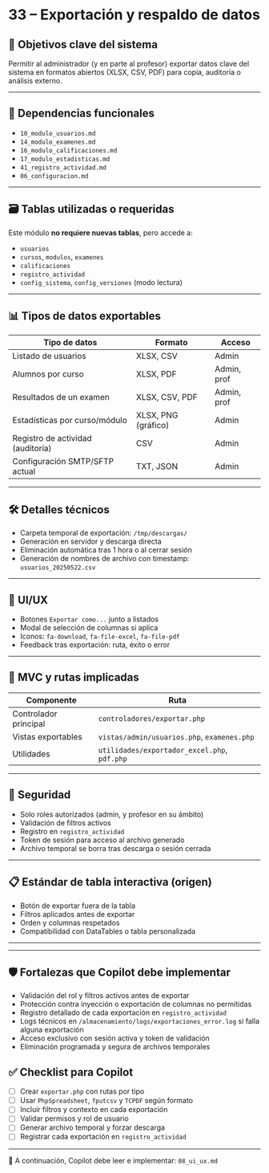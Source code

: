 # 33 – Exportación y respaldo de datos

## 🎯 Objetivos clave del sistema

Permitir al administrador (y en parte al profesor) exportar datos clave del sistema en formatos abiertos (XLSX, CSV, PDF) para copia, auditoría o análisis externo.

---

## 🔗 Dependencias funcionales

- `10_modulo_usuarios.md`
- `14_modulo_examenes.md`
- `16_modulo_calificaciones.md`
- `17_modulo_estadisticas.md`
- `41_registro_actividad.md`
- `06_configuracion.md`

---

## 🗃️ Tablas utilizadas o requeridas

Este módulo **no requiere nuevas tablas**, pero accede a:

- `usuarios`
- `cursos`, `modulos`, `examenes`
- `calificaciones`
- `registro_actividad`
- `config_sistema`, `config_versiones` (modo lectura)

---

## 📊 Tipos de datos exportables

| Tipo de datos                        | Formato            | Acceso     |
|--------------------------------------|---------------------|------------|
| Listado de usuarios                  | XLSX, CSV           | Admin      |
| Alumnos por curso                    | XLSX, PDF           | Admin, prof|
| Resultados de un examen              | XLSX, CSV, PDF      | Admin, prof|
| Estadísticas por curso/módulo        | XLSX, PNG (gráfico) | Admin      |
| Registro de actividad (auditoría)    | CSV                 | Admin      |
| Configuración SMTP/SFTP actual       | TXT, JSON           | Admin      |

---

## 🛠️ Detalles técnicos

- Carpeta temporal de exportación: `/tmp/descargas/`
- Generación en servidor y descarga directa
- Eliminación automática tras 1 hora o al cerrar sesión
- Generación de nombres de archivo con timestamp: `usuarios_20250522.csv`

---

## 🧪 UI/UX

- Botones `Exportar como...` junto a listados
- Modal de selección de columnas si aplica
- Iconos: `fa-download`, `fa-file-excel`, `fa-file-pdf`
- Feedback tras exportación: ruta, éxito o error

---

## 🧱 MVC y rutas implicadas

| Componente              | Ruta                                          |
|-------------------------|-----------------------------------------------|
| Controlador principal   | `controladores/exportar.php`                  |
| Vistas exportables      | `vistas/admin/usuarios.php`, `examenes.php`   |
| Utilidades              | `utilidades/exportador_excel.php`, `pdf.php` |

---

## 🧩 Seguridad

- Solo roles autorizados (admin, y profesor en su ámbito)
- Validación de filtros activos
- Registro en `registro_actividad`
- Token de sesión para acceso al archivo generado
- Archivo temporal se borra tras descarga o sesión cerrada

---

## 📋 Estándar de tabla interactiva (origen)

- Botón de exportar fuera de la tabla
- Filtros aplicados antes de exportar
- Orden y columnas respetados
- Compatibilidad con DataTables o tabla personalizada

---


---

## 🛡️ Fortalezas que Copilot debe implementar

- Validación del rol y filtros activos antes de exportar
- Protección contra inyección o exportación de columnas no permitidas
- Registro detallado de cada exportación en `registro_actividad`
- Logs técnicos en `/almacenamiento/logs/exportaciones_error.log` si falla alguna exportación
- Acceso exclusivo con sesión activa y token de validación
- Eliminación programada y segura de archivos temporales


## ✅ Checklist para Copilot

- [ ] Crear `exportar.php` con rutas por tipo
- [ ] Usar `PhpSpreadsheet`, `fputcsv` y `TCPDF` según formato
- [ ] Incluir filtros y contexto en cada exportación
- [ ] Validar permisos y rol de usuario
- [ ] Generar archivo temporal y forzar descarga
- [ ] Registrar cada exportación en `registro_actividad`

---

📌 A continuación, Copilot debe leer e implementar: `08_ui_ux.md`
